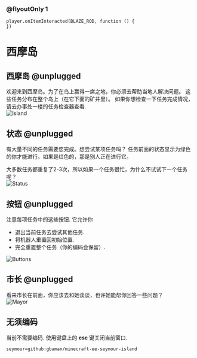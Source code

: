 ### @flyoutOnly 1

```template
player.onItemInteracted(BLAZE_ROD, function () {
})

```

# 西摩岛

## 西摩岛 @unplugged

欢迎来到西摩岛。为了在岛上赢得一席之地，你必须去帮助当地人解决问题。
这些任务分布在整个岛上（在它下面的矿井里）。
如果你想检查一下任务完成情况，请去办事处一楼的任务检查器查看.   
![Island](https://yuanlg.cn:4438/mce/minecraft-ee-seymour-island/media/island.jpg)

## 状态 @unplugged

有大量不同的任务需要您完成。想尝试某项任务吗？
任务前面的状态显示为绿色的你才能进行。如果是红色的，那是别人正在进行它。
   
大多数任务都重复了2-3次，所以如果一个任务很忙，为什么不试试下一个任务呢？   
![Status](https://yuanlg.cn:4438/mce/minecraft-ee-seymour-island/media/status.jpg)

## 按钮 @unplugged

注意每项任务中的这些按钮. 它允许你
- 退出当前任务去尝试其他任务.
- 将机器人重置回初始位置.
- 完全重置整个任务（你的编码会保留）.

![Buttons](https://yuanlg.cn:4438/mce/minecraft-ee-seymour-island/media/buttons.jpg)

## 市长 @unplugged

看来市长在前面，你应该去和她谈谈，也许她能帮你回答一些问题？  
![Mayor](https://yuanlg.cn:4438/mce/minecraft-ee-seymour-island/media/mayor.jpg)

## 无须编码

当前不需要编码. 使用键盘上的 **esc** 键关闭当前窗口.


```package
seymour=github:gbaman/minecraft-ee-seymour-island
```
